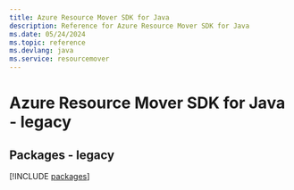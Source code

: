 ```yaml
---
title: Azure Resource Mover SDK for Java
description: Reference for Azure Resource Mover SDK for Java
ms.date: 05/24/2024
ms.topic: reference
ms.devlang: java
ms.service: resourcemover
---
```

# Azure Resource Mover SDK for Java - legacy
## Packages - legacy
[!INCLUDE [packages](resource-mover-index.md)]